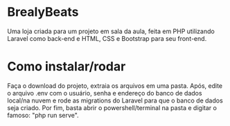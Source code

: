 # BrealyBeats

Uma loja criada para um projeto em sala da aula, feita em PHP utilizando Laravel como back-end e HTML, CSS e Bootstrap para seu front-end.


# Como instalar/rodar

Faça o download do projeto, extraia os arquivos em uma pasta. Após, edite o arquivo .env com o usuário, senha e endereço do banco de dados local/na nuvem e rode as migrations do Laravel para que o banco de dados seja criado. Por fim, basta abrir o powershell/terminal na pasta e digitar o famoso: "php run serve".
